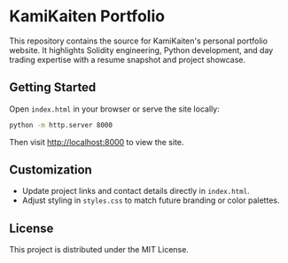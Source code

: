 # KamiKaiten Portfolio

This repository contains the source for KamiKaiten's personal portfolio website. It highlights Solidity engineering, Python development, and day trading expertise with a resume snapshot and project showcase.

## Getting Started

Open `index.html` in your browser or serve the site locally:

```bash
python -m http.server 8000
```

Then visit [http://localhost:8000](http://localhost:8000) to view the site.

## Customization

- Update project links and contact details directly in `index.html`.
- Adjust styling in `styles.css` to match future branding or color palettes.

## License

This project is distributed under the MIT License.
